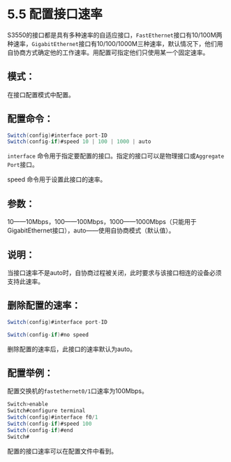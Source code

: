 # 5.5 配置接口速率

S3550的接口都是具有多种速率的自适应接口，`FastEthernet`接口有10/100M两种速率，`GigabitEthernet`接口有10/100/1000M三种速率，默认情况下，他们用自协商方式确定他的工作速率。用配置可指定他们只使用某一个固定速率。

## 模式：

在接口配置模式中配置。

## 配置命令：

```java
Switch(config)#interface port-ID
Switch(config-if)#speed 10 | 100 | 1000 | auto
```

`interface` 命令用于指定要配置的接口。指定的接口可以是物理接口或`Aggregate Port`接口。

speed 命令用于设置此接口的速率。

## 参数：

10——10Mbps，100——100Mbps，1000——1000Mbps（只能用于GigabitEthernet接口），auto——使用自协商模式（默认值）。

## 说明：

当接口速率不是auto时，自协商过程被关闭，此时要求与该接口相连的设备必须支持此速率。

## 删除配置的速率：

```java
Switch(config)#interface port-ID

Switch(config-if)#no speed
```

删除配置的速率后，此接口的速率默认为auto。

## 配置举例：

配置交换机的`fastethernet0/1`口速率为100Mbps。

```java
Switch>enable
Switch#configure terminal
Switch(config)#interface f0/1
Switch(config-if)#speed 100
Switch(config-if)#end
Switch#
```

配置的接口速率可以在配置文件中看到。

